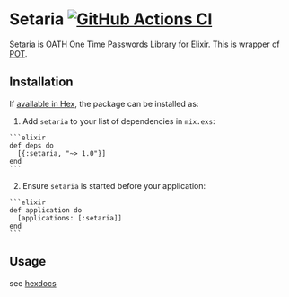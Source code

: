 # Setaria [![GitHub Actions CI][ci-img]][ci]

[ci]: https://github.com/ritou/elixir-setaria
[ci-img]: https://github.com/ritou/elixir-setaria/actions/workflows/ci.yml/badge.svg

Setaria is OATH One Time Passwords Library for Elixir.
This is wrapper of [POT](https://hex.pm/packages/pot).

## Installation

If [available in Hex](https://hex.pm/docs/publish), the package can be installed as:

  1. Add `setaria` to your list of dependencies in `mix.exs`:

    ```elixir
    def deps do
      [{:setaria, "~> 1.0"}]
    end
    ```

  2. Ensure `setaria` is started before your application:

    ```elixir
    def application do
      [applications: [:setaria]]
    end
    ```

## Usage

  see [hexdocs](https://hexdocs.pm/setaria/api-reference.html)
